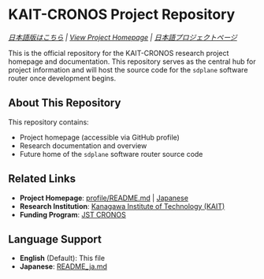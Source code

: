 # KAIT-CRONOS Project Repository

*[日本語版はこちら](README_ja.md) | [View Project Homepage](profile/README.md) | [日本語プロジェクトページ](profile/README_ja.md)*

This is the official repository for the KAIT-CRONOS research project homepage and documentation. This repository serves as the central hub for project information and will host the source code for the `sdplane` software router once development begins.

## About This Repository

This repository contains:
- Project homepage (accessible via GitHub profile)
- Research documentation and overview
- Future home of the `sdplane` software router source code

## Related Links

- **Project Homepage**: [profile/README.md](profile/README.md) | [Japanese](profile/README_ja.md)
- **Research Institution**: [Kanagawa Institute of Technology (KAIT)](https://www.kait.jp/)
- **Funding Program**: [JST CRONOS](https://www.jst.go.jp/kisoken/cronos/overview/index.html)

## Language Support

- **English** (Default): This file
- **Japanese**: [README_ja.md](README_ja.md)
